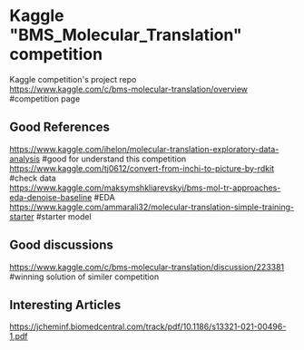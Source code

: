 # Kaggle "BMS_Molecular_Translation" competition
Kaggle competition's project repo  
https://www.kaggle.com/c/bms-molecular-translation/overview #competition page  
  
## Good References  
https://www.kaggle.com/ihelon/molecular-translation-exploratory-data-analysis #good for understand this competition  
https://www.kaggle.com/tj0612/convert-from-inchi-to-picture-by-rdkit #check data  
https://www.kaggle.com/maksymshkliarevskyi/bms-mol-tr-approaches-eda-denoise-baseline #EDA  
https://www.kaggle.com/ammarali32/molecular-translation-simple-training-starter #starter model  

## Good discussions  
https://www.kaggle.com/c/bms-molecular-translation/discussion/223381 #winning solution of similer competition  

## Interesting Articles  
https://jcheminf.biomedcentral.com/track/pdf/10.1186/s13321-021-00496-1.pdf